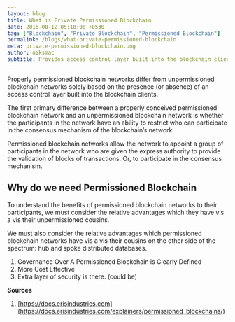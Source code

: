 ```yaml
---
layout: blog
title: What is Private Permissioned Blockchain
date: 2016-08-12 05:10:00 +0530
tag: ["Blockchain", "Private Blockchain", "Permissioned Blockchain"]
permalink: /blogs/what-private-permissioned-blockchain
meta: private-permissioned-blockchain.png
author: niksmac
subtitle: Provides access control layer built into the blockchain clients.
---
```


Properly permissioned blockchain networks differ from unpermissioned blockchain networks solely based on the presence (or absence) of an access control layer built into the blockchain clients.

The first primary difference between a properly conceived permissioned blockchain network and an unpermissioned blockchain network is whether the participants in the network have an ability to restrict who can participate in the consensus mechanism of the blockchain’s network.

Permissioned blockchain networks allow the network to appoint a group of participants in the network who are given the express authority to provide the validation of blocks of transactions. Or, to participate in the consensus mechanism.

## Why do we need Permissioned Blockchain

To understand the benefits of permissioned blockchain networks to their participants, we must consider the relative advantages which they have vis a vis their unpermissioned cousins.

We must also consider the relative advantages which permissioned blockchain networks have vis a vis their cousins on the other side of the spectrum: hub and spoke distributed databases.

1. Governance Over A Permissioned Blockchain is Clearly Defined
2. More Cost Effective
3. Extra layer of security is there. (could be)


**Sources**
 1. [https://docs.erisindustries.com](https://docs.erisindustries.com/explainers/permissioned_blockchains/)
